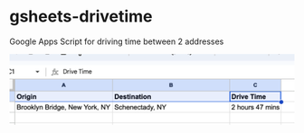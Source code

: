 # gsheets-drivetime
Google Apps Script for driving time between 2 addresses 

![alt text](https://github.com/johnciavarella/gsheets-drivetime/blob/main/example.png?raw=true)
